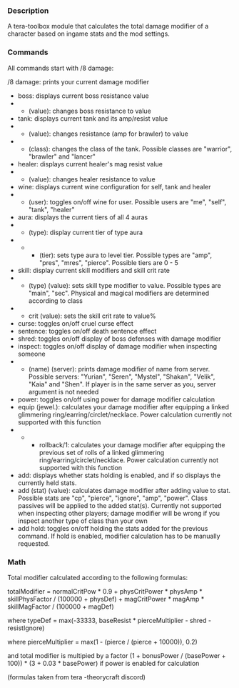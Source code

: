 ### Description
A tera-toolbox module that calculates the total damage modifier of a character based on ingame stats and the mod settings.

### Commands
All commands start with /8 damage:

/8 damage: prints your current damage modifier
- boss: displays current boss resistance value
- - (value): changes boss resistance to value
- tank: displays current tank and its amp/resist value
- - (value): changes resistance (amp for brawler) to value
- - (class): changes the class of the tank. Possible classes are "warrior", "brawler" and "lancer"
- healer: displays current healer's mag resist value
- - (value): changes healer resistance to value
- wine: displays current wine configuration for self, tank and healer
- - (user): toggles on/off wine for user. Possible users are "me", "self", "tank", "healer"
- aura: displays the current tiers of all 4 auras
- - (type): display current tier of type aura
- - - (tier): sets type aura to level tier. Possible types are "amp", "pres", "mres", "pierce". Possible tiers are 0 - 5
- skill: display current skill modifiers and skill crit rate
- - (type) (value): sets skill type modifier to value. Possible types are "main", "sec". Physical and magical modifiers are determined according to class
- - crit (value): sets the skill crit rate to value%
- curse: toggles on/off cruel curse effect
- sentence: toggles on/off death sentence effect
- shred: toggles on/off display of boss defenses with damage modifier
- inspect: toggles on/off display of damage modifier when inspecting someone
- - (name) (server): prints damage modifier of name from server. Possible servers: "Yurian", "Seren", "Mystel", "Shakan", "Velik", "Kaia" and "Shen". If player is in the same server as you, server argument is not needed
- power: toggles on/off using power for damage modifier calculation
- equip (jewel.): calculates your damage modifier after equipping a linked glimmering ring/earring/circlet/necklace. Power calculation currently not supported with this function
- - - rollback/1: calculates your damage modifier after equipping the previous set of rolls of a linked glimmering ring/earring/circlet/necklace. Power calculation currently not supported with this function
- add: displays whether stats holding is enabled, and if so displays the currently held stats.
- add (stat) (value): calculates damage modifier after adding value to stat. Possible stats are "cp", "pierce", "ignore", "amp", "power". Class passives will be applied to the added stat(s). Currently not supported when inspecting other players; damage modifier will be wrong if you inspect another type of class than your own
- add hold: toggles on/off holding the stats added for the previous command. If hold is enabled, modifier calculation has to be manually requested.

### Math

Total modifier calculated according to the following formulas:

totalModifier = normalCritPow * 0.9 + physCritPower * physAmp * skillPhysFactor / (100000 + physDef) + magCritPower * magAmp * skillMagFactor / (100000 + magDef)

where typeDef = max(-33333, baseResist * pierceMultiplier - shred - resistIgnore)

where pierceMultiplier = max(1 - (pierce / (pierce + 10000)), 0.2)

and total modifier is multipied by a factor (1 + bonusPower / (basePower + 100)) * (3 + 0.03 * basePower) if power is enabled for calculation

(formulas taken from tera -theorycraft discord)
